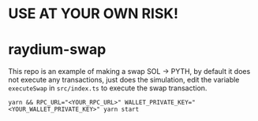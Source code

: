 # USE AT YOUR OWN RISK!

# raydium-swap

This repo is an example of making a swap SOL -> PYTH, by default it does not execute any transactions, just does the simulation, edit the variable `executeSwap` in `src/index.ts` to execute the swap transaction.

`yarn && RPC_URL="<YOUR_RPC_URL>" WALLET_PRIVATE_KEY="<YOUR_WALLET_PRIVATE_KEY>" yarn start`